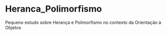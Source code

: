 # Heranca_Polimorfismo
 Pequeno estudo sobre Herança e Polimorfismo no contexto da Orientação à Objetos
